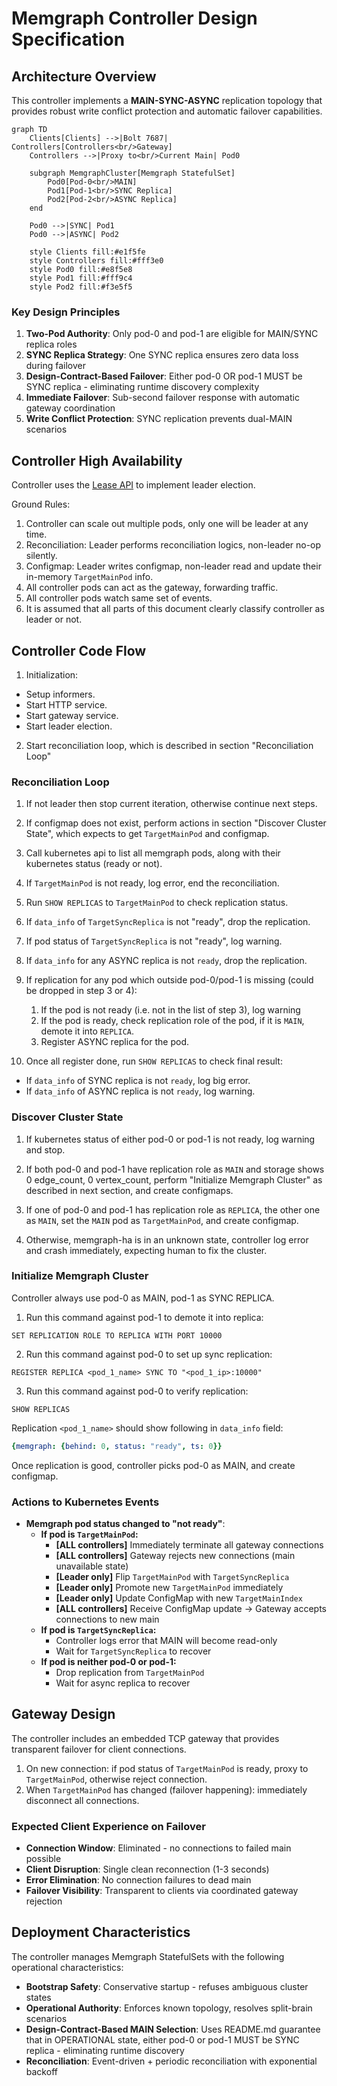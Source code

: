 # Memgraph Controller Design Specification


## Architecture Overview

This controller implements a **MAIN-SYNC-ASYNC** replication topology that provides robust write conflict protection and automatic failover capabilities.

```mermaid
graph TD
    Clients[Clients] -->|Bolt 7687| Controllers[Controllers<br/>Gateway]
    Controllers -->|Proxy to<br/>Current Main| Pod0
    
    subgraph MemgraphCluster[Memgraph StatefulSet]
        Pod0[Pod-0<br/>MAIN]
        Pod1[Pod-1<br/>SYNC Replica]
        Pod2[Pod-2<br/>ASYNC Replica]
    end
    
    Pod0 -->|SYNC| Pod1
    Pod0 -->|ASYNC| Pod2
    
    style Clients fill:#e1f5fe
    style Controllers fill:#fff3e0
    style Pod0 fill:#e8f5e8
    style Pod1 fill:#fff9c4
    style Pod2 fill:#f3e5f5
```

### Key Design Principles

1. **Two-Pod Authority**: Only pod-0 and pod-1 are eligible for MAIN/SYNC replica roles
2. **SYNC Replica Strategy**: One SYNC replica ensures zero data loss during failover
3. **Design-Contract-Based Failover**: Either pod-0 OR pod-1 MUST be SYNC replica - eliminating runtime discovery complexity
4. **Immediate Failover**: Sub-second failover response with automatic gateway coordination
5. **Write Conflict Protection**: SYNC replication prevents dual-MAIN scenarios

## Controller High Availability

Controller uses the [Lease API](https://kubernetes.io/docs/concepts/architecture/leases/#leader-election) to implement leader election.

Ground Rules:

1. Controller can scale out multiple pods, only one will be leader at any time.
2. Reconciliation: Leader performs reconciliation logics, non-leader no-op silently.
3. Configmap: Leader writes configmap, non-leader read and update their in-memory `TargetMainPod` info.
4. All controller pods can act as the gateway, forwarding traffic.
5. All controller pods watch same set of events.
6. It is assumed that all parts of this document clearly classify controller as leader or not.

## Controller Code Flow

1. Initialization:
  - Setup informers.
  - Start HTTP service.
  - Start gateway service.
  - Start leader election.
2. Start reconciliation loop, which is described in section "Reconciliation Loop"

### Reconciliation Loop

1. If not leader then stop current iteration, otherwise continue next steps.

2. If configmap does not exist, perform actions in section "Discover Cluster State", which expects to get `TargetMainPod` and configmap.

3. Call kubernetes api to list all memgraph pods, along with their kubernetes status (ready or not).

4. If `TargetMainPod` is not ready, log error, end the reconciliation.

5. Run `SHOW REPLICAS` to `TargetMainPod` to check replication status.

6. If `data_info` of `TargetSyncReplica` is not "ready", drop the replication.

7. If pod status of `TargetSyncReplica` is not "ready", log warning.

8. If `data_info` for any ASYNC replica is not `ready`, drop the replication.

9. If replication for any pod which outside pod-0/pod-1 is missing (could be dropped in step 3 or 4):

   1. If the pod is not ready (i.e. not in the list of step 3), log warning
   2. If the pod is ready, check replication role of the pod, if it is `MAIN`, demote it into `REPLICA`.
   3. Register ASYNC replica for the pod.

10. Once all register done, run `SHOW REPLICAS` to check final result:

   - If `data_info` of SYNC replica is not `ready`, log big error.
   - If `data_info` of ASYNC replica is not `ready`, log warning.


### Discover Cluster State

1. If kubernetes status of either pod-0 or pod-1 is not ready, log warning and stop.

2. If both pod-0 and pod-1 have replication role as `MAIN` and storage shows 0 edge_count, 0 vertex_count, perform "Initialize Memgraph Cluster" as described in next section, and create configmaps.

3. If one of pod-0 and pod-1 has replication role as `REPLICA`, the other one as `MAIN`, set the `MAIN` pod as `TargetMainPod`, and create configmap.

4. Otherwise, memgraph-ha is in an unknown state, controller log error and crash immediately, expecting human to fix the cluster.

### Initialize Memgraph Cluster

Controller always use pod-0 as MAIN, pod-1 as SYNC REPLICA.

1. Run this command against pod-1 to demote it into replica:

```mgconsole
SET REPLICATION ROLE TO REPLICA WITH PORT 10000
```

2. Run this command against pod-0 to set up sync replication:

```mgconsole
REGISTER REPLICA <pod_1_name> SYNC TO "<pod_1_ip>:10000"
```
3. Run this command against pod-0 to verify replication:

```mgconsole
SHOW REPLICAS
```

Replication `<pod_1_name>` should show following in `data_info` field:

```yaml
{memgraph: {behind: 0, status: "ready", ts: 0}}
```

Once replication is good, controller picks pod-0 as MAIN, and create configmap.


### Actions to Kubernetes Events

- **Memgraph pod status changed to "not ready"**:
  - **If pod is `TargetMainPod`:**
    - **[ALL controllers]** Immediately terminate all gateway connections
    - **[ALL controllers]** Gateway rejects new connections (main unavailable state)
    - **[Leader only]** Flip `TargetMainPod` with `TargetSyncReplica`
    - **[Leader only]** Promote new `TargetMainPod` immediately
    - **[Leader only]** Update ConfigMap with new `TargetMainIndex`
    - **[ALL controllers]** Receive ConfigMap update → Gateway accepts connections to new main
  - **If pod is `TargetSyncReplica`:**
    - Controller logs error that MAIN will become read-only
    - Wait for `TargetSyncReplica` to recover
  - **If pod is neither pod-0 or pod-1:**
    - Drop replication from `TargetMainPod`
    - Wait for async replica to recover

## Gateway Design

The controller includes an embedded TCP gateway that provides transparent failover for client connections.

1. On new connection: if pod status of `TargetMainPod` is ready, proxy to `TargetMainPod`, otherwise reject connection.
2. When `TargetMainPod` has changed (failover happening): immediately disconnect all connections.

### Expected Client Experience on Failover

- **Connection Window**: Eliminated - no connections to failed main possible
- **Client Disruption**: Single clean reconnection (1-3 seconds)
- **Error Elimination**: No connection failures to dead main
- **Failover Visibility**: Transparent to clients via coordinated gateway rejection

## Deployment Characteristics

The controller manages Memgraph StatefulSets with the following operational characteristics:

- **Bootstrap Safety**: Conservative startup - refuses ambiguous cluster states
- **Operational Authority**: Enforces known topology, resolves split-brain scenarios  
- **Design-Contract-Based MAIN Selection**: Uses README.md guarantee that in OPERATIONAL state, either pod-0 or pod-1 MUST be SYNC replica - eliminating runtime discovery
- **Reconciliation**: Event-driven + periodic reconciliation with exponential backoff

